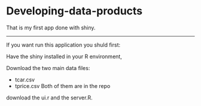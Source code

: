 Developing-data-products
========================

That is my first app done with shiny.

---
If you want run this application you shuld first:

Have the shiny installed in your R environment,

Download the two main data files:
- tcar.csv
- tprice.csv
Both of them are in the repo

download the ui.r and the server.R.
